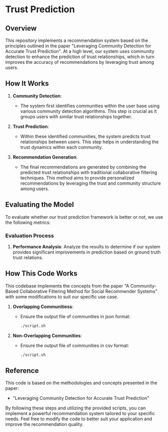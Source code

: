 # Trust Prediction

## Overview

This repository implements a recommendation system based on the principles outlined in the paper "Leveraging Community Detection for Accurate Trust Prediction". At a high level, our system uses community detection to enhance the prediction of trust relationships, which in turn improves the accuracy of recommendations by leveraging trust among users.

## How It Works

1. **Community Detection**: 
   - The system first identifies communities within the user base using various community detection algorithms. This step is crucial as it groups users with similar trust relationships together.
   
2. **Trust Prediction**:
   - Within these identified communities, the system predicts trust relationships between users. This step helps in understanding the trust dynamics within each community.
   
3. **Recommendation Generation**:
   - The final recommendations are generated by combining the predicted trust relationships with traditional collaborative filtering techniques. This method aims to provide personalized recommendations by leveraging the trust and community structure among users.

## Evaluating the Model

To evaluate whether our trust prediction framework is better or not, we use the following metrics:

### Evaluation Process

1. **Performance Analysis**: Analyze the results to determine if our system provides significant improvements in prediction based on ground truth trust relations.


## How This Code Works

This codebase implements the concepts from the paper "A Community-Based Collaborative Filtering Method for Social Recommender Systems" with some modifications to suit our specific use case.

1. **Overlapping Communitiess**:
   - Ensure the output file of communities in json format:
     ```bash
     ./script.sh
     ```
     
2. **Non-Overlapping Communities**:
   - Ensure the output file of communities in csv format:
     ```bash
     ./script.sh

## Reference

This code is based on the methodologies and concepts presented in the paper:
- "Leveraging Community Detection for Accurate Trust Prediction"

By following these steps and utilizing the provided scripts, you can implement a powerful recommendation system tailored to your specific needs. Feel free to modify the code to better suit your application and improve the recommendation quality.

